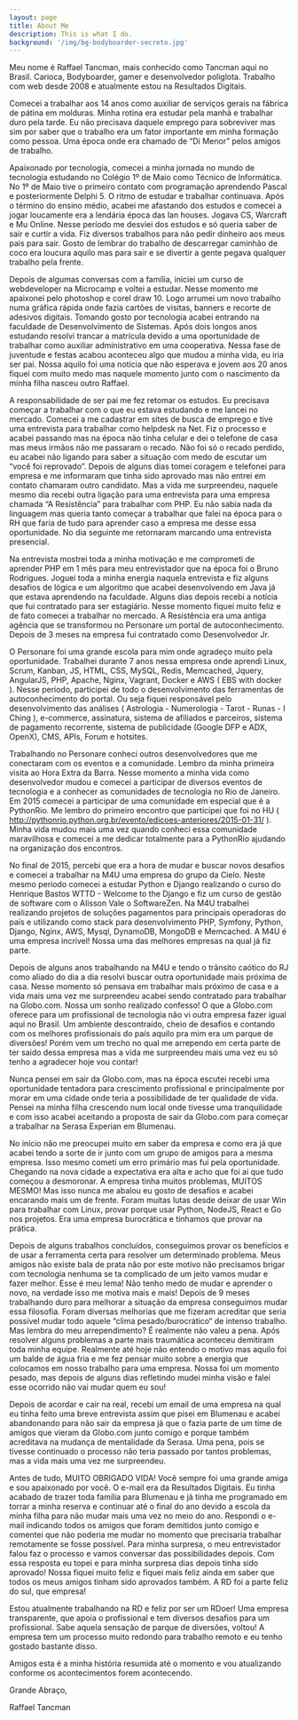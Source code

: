 ```yaml
---
layout: page
title: About Me
description: This is what I do.
background: '/img/bg-bodyboarder-secreto.jpg'
---
```


Meu nome é Raffael Tancman, mais conhecido como Tancman aqui no Brasil. Carioca, Bodyboarder, gamer e desenvolvedor poliglota. Trabalho com web desde 2008 e atualmente estou na Resultados Digitais. 

Comecei a trabalhar aos 14 anos como auxiliar de serviços gerais na fábrica de pátina em molduras. Minha rotina era estudar pela manhã e trabalhar duro pela tarde. Eu não precisava daquele emprego para sobreviver mas sim por saber que o trabalho era um fator importante em minha formação como pessoa. Uma época onde era chamado de “Di Menor” pelos amigos de trabalho.

Apaixonado por tecnologia, comecei a minha jornada no mundo de tecnologia estudando no Colégio 1º de Maio como Técnico de Informática. No 1º de Maio tive o primeiro contato com programação aprendendo Pascal e posteriormente Delphi 5. O ritmo de estudar e trabalhar continuava. Após o término do ensino médio, acabei me afastando dos estudos e comecei a jogar loucamente era a lendária época das lan houses. Jogava CS, Warcraft e Mu Online. Nesse período me desviei dos estudos e só queria saber de sair e curtir a vida. Fiz diversos trabalhos para não pedir dinheiro aos meus pais para sair. Gosto de lembrar do trabalho de descarregar caminhão de coco era loucura aquilo mas para sair e se divertir a gente pegava qualquer trabalho pela frente.

Depois de algumas conversas com a família, iniciei um curso de webdeveloper na Microcamp e voltei a estudar. Nesse momento me apaixonei pelo photoshop e corel draw 10. Logo arrumei um novo trabalho numa gráfica rápida onde fazia cartões de visitas, banners e recorte de adesivos digitais. Tomando gosto por tecnologia acabei entrando na faculdade de Desenvolvimento de Sistemas. Após dois longos anos estudando resolvi trancar a matrícula devido a uma oportunidade de trabalhar como auxiliar administrativo em uma cooperativa. Nessa fase de juventude e festas acabou aconteceu algo que mudou a minha vida, eu iria ser pai. Nossa aquilo foi uma notícia que não esperava e jovem aos 20 anos fiquei com muito medo mas naquele momento junto com o nascimento da minha filha nasceu outro Raffael. 

A responsabilidade de ser pai me fez retomar os estudos. Eu precisava começar a trabalhar com o que eu estava estudando e me lancei no mercado. Comecei a me cadastrar em sites de busca de emprego e tive uma entrevista para trabalhar como helpdesk na Net. Fiz o processo e acabei passando mas na época não tinha celular e dei o telefone de casa mas meus irmãos não me passaram o recado. Não foi só o recado perdido, eu acabei não ligando para saber a situação com medo de escutar um “você foi reprovado”. Depois de alguns dias tomei coragem e telefonei para empresa e me informaram que tinha sido aprovado mas não entrei em contato chamaram outro candidato. Mas a vida me surpreendeu, naquele mesmo dia recebi outra ligação para uma entrevista para uma empresa chamada “A Resistência” para trabalhar com PHP. Eu não sabia nada da linguagem mas queria tanto começar a trabalhar que falei na época para o RH que faria de tudo para aprender caso a empresa me desse essa oportunidade. No dia seguinte me retornaram marcando uma entrevista presencial. 

Na entrevista mostrei toda a minha motivação e me comprometi de aprender PHP em 1 mês para meu entrevistador que na época foi o Bruno Rodrigues. Joguei toda a minha energia naquela entrevista e fiz alguns desafios de lógica e um algoritmo que acabei desenvolvendo em Java já que estava aprendendo na faculdade. Alguns dias depois recebi a notícia que fui contratado para ser estagiário. Nesse momento fiquei muito feliz e de fato comecei a trabalhar no mercado. A Resistência era uma antiga agência que se transformou no Personare um portal de autoconhecimento. Depois de 3 meses na empresa fui contratado como Desenvolvedor Jr.

O Personare foi uma grande escola para mim onde agradeço muito pela oportunidade. Trabalhei durante 7 anos nessa empresa onde aprendi Linux, Scrum, Kanban, JS, HTML, CSS, MySQL, Redis, Memcached, Jquery, AngularJS, PHP, Apache, Nginx, Vagrant, Docker e AWS ( EBS with docker ). Nesse período, participei de todo o desenvolvimento das ferramentas de autoconhecimento do portal. Ou seja fiquei responsável pelo desenvolvimento das análises ( Astrologia - Numerologia - Tarot - Runas - I Ching ), e-commerce, assinatura, sistema de afiliados e parceiros, sistema de pagamento recorrente, sistema de publicidade (Google DFP e ADX, OpenX), CMS, APIs, Forum e hotsites.

Trabalhando no Personare conheci outros desenvolvedores que me conectaram com os eventos e a comunidade. Lembro da minha primeira visita ao Hora Extra da Barra. Nesse momento a minha vida como desenvolvedor mudou e comecei a participar de diversos eventos de tecnologia e a conhecer as comunidades de tecnologia no Rio de Janeiro. 
Em 2015 comecei a participar de uma comunidade em especial que é a PythonRio. Me lembro do primeiro encontro que participei que foi no HU ( http://pythonrio.python.org.br/evento/edicoes-anteriores/2015-01-31/ ). Minha vida mudou mais uma vez quando conheci essa comunidade maravilhosa e comecei a me dedicar totalmente para a PythonRio ajudando na organização dos encontros.

No final de 2015, percebi que era a hora de mudar e buscar novos desafios e comecei a trabalhar na M4U uma empresa do grupo da Cielo. Neste mesmo período comecei a estudar Python e Django realizando o curso do Henrique Bastos WTTD - Welcome to the Django e fiz um curso de gestão de software com o Alisson Vale o SoftwareZen. Na M4U trabalhei realizando projetos de soluções pagamentos para principais operadoras do país e utilizando como stack para desenvolvimento PHP, Symfony, Python, Django, Nginx, AWS, Mysql, DynamoDB, MongoDB e Memcached. A M4U é uma empresa incrível! Nossa uma das melhores empresas na qual já fiz parte.

Depois de alguns anos trabalhando na M4U e tendo o trânsito caótico do RJ como aliado do dia a dia resolvi buscar outra oportunidade mais próxima de casa. Nesse momento só pensava em trabalhar mais próximo de casa e a vida mais uma vez me surpreendeu acabei sendo contratado para trabalhar na Globo.com. Nossa um sonho realizado confesso! O que a Globo.com oferece para um profissional de tecnologia não vi outra empresa fazer igual aqui no Brasil. Um ambiente descontraído, cheio de desafios e contando com os melhores profissionais do país aquilo pra mim era um parque de diversões! Porém vem um trecho no qual me arrependo em certa parte de ter saído dessa empresa mas a vida me surpreendeu mais uma vez eu só tenho a agradecer hoje vou contar! 

Nunca pensei em sair da Globo.com, mas na época escutei recebi uma oportunidade tentadora para crescimento profissional e principalmente por morar em uma cidade onde teria a possibilidade de ter qualidade de vida. Pensei na minha filha crescendo num local onde tivesse uma tranquilidade e com isso acabei aceitando a proposta de sair da Globo.com para começar a trabalhar na Serasa Experian em Blumenau. 

No início não me preocupei muito em saber da empresa e como era já que acabei tendo a sorte de ir junto com um grupo de amigos para a mesma empresa. Isso mesmo cometi um erro primário mas fui pela oportunidade. Chegando na nova cidade a expectativa era alta e acho que foi aí que tudo começou a desmoronar. A empresa tinha muitos problemas, MUITOS MESMO! Mas isso nunca me abalou eu gosto de desafios e acabei encarando mais um de frente. Foram muitas lutas desde deixar de usar Win para trabalhar com Linux, provar porque usar Python, NodeJS, React e Go nos projetos. Era uma empresa burocrática e tínhamos que provar na prática. 

Depois de alguns trabalhos concluídos, conseguimos provar os benefícios e de usar a ferramenta certa para resolver um determinado problema. Meus amigos não existe bala de prata não por este motivo não precisamos brigar com tecnologia nenhuma se ta complicado de um jeito vamos mudar e fazer melhor. Esse é meu lema! Não tenho medo de mudar e aprender o novo, na verdade isso me motiva mais e mais! Depois de 9 meses trabalhando duro para melhorar a situação da empresa conseguimos mudar essa filosofia. Foram diversas melhorias que me fizeram acreditar que seria possível mudar todo aquele “clima  pesado/burocrático“ de intenso trabalho. Mas lembra do meu arrependimento? É realmente não valeu a pena. Após resolver alguns problemas a parte mais traumática aconteceu demitiram toda minha equipe. Realmente até hoje não entendo o motivo mas aquilo foi um balde de água fria e me fez pensar muito sobre a energia que colocamos em nosso trabalho para uma empresa. Nossa foi um momento pesado, mas depois de alguns dias refletindo mudei minha visão e falei esse ocorrido não vai mudar quem eu sou!

Depois de acordar e cair na real, recebi um email de uma empresa na qual eu tinha feito uma breve entrevista assim que pisei em Blumenau e acabei abandonando para não sair da empresa já que o fazia parte de um time de amigos que vieram da Globo.com junto comigo e porque também acreditava na mudança de mentalidade da Serasa. Uma pena, pois se tivesse continuado o processo não teria passado por tantos problemas, mas a vida mais uma vez me surpreendeu. 

Antes de tudo, MUITO OBRIGADO VIDA! Você sempre foi uma grande amiga e sou apaixonado por você. O e-mail era da Resultados Digitais. Eu tinha acabado de trazer toda família para Blumenau e já tinha me programado em torrar a minha reserva e continuar até o final do ano devido a escola da minha filha para não mudar mais uma vez no meio do ano. Respondi o e-mail indicando todos os amigos que foram demitidos junto comigo e comentei que não poderia me mudar no momento que precisaria trabalhar remotamente se fosse possível. Para minha surpresa, o meu entrevistador falou faz o processo e vamos conversar das possibilidades depois. Com essa resposta eu topei e para minha surpresa dias depois tinha sido aprovado! Nossa fiquei muito feliz e fiquei mais feliz ainda em saber que todos os meus amigos tinham sido aprovados também. A RD foi a parte feliz do sul, que empresa!

Estou atualmente trabalhando na RD e feliz por ser um RDoer! Uma empresa transparente, que apoia o profissional e tem diversos desafios para um profissional. Sabe aquela sensação de parque de diversões, voltou! A empresa tem um processo muito redondo para trabalho remoto e eu tenho gostado bastante disso.

Amigos esta é a minha história resumida até o momento e vou atualizando conforme os acontecimentos forem acontecendo.

Grande Abraço,

Raffael Tancman